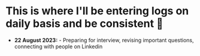 # This is where I'll be entering logs on daily basis and be consistent 🤖
- **22 August 2023:** - Preparing for interview, revising important questions, connecting with people on Linkedin
